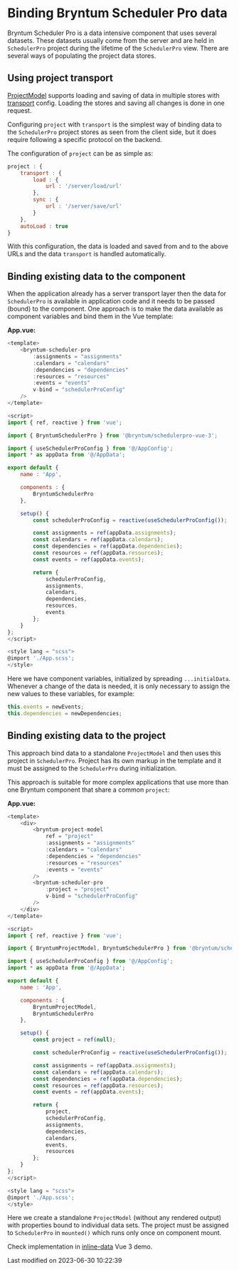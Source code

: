 # Binding Bryntum Scheduler Pro data

Bryntum Scheduler Pro is a data intensive component that uses several datasets. These datasets usually come from the server
and are held in `SchedulerPro` project during the lifetime of the `SchedulerPro` view. There are several ways of populating the
project data stores.

## Using project transport

[ProjectModel](#SchedulerPro/model/ProjectModel) supports loading and saving of data in multiple stores with
[transport](#SchedulerPro/model/ProjectModel#config-transport) config. Loading the stores and saving all changes is done in
one request.

Configuring `project` with `transport` is the simplest way of binding data to the `SchedulerPro` project stores as seen from
the client side, but it does require following a specific protocol on the backend.

The configuration of `project` can be as simple as:

```javascript
project : {
    transport : {
        load : {
            url : '/server/load/url'
        },
        sync : {
            url : '/server/save/url'
        }
    },
    autoLoad : true
}
```

With this configuration, the data is loaded and saved from and to the above URLs and the data `transport` is handled
automatically.

## Binding existing data to the component

When the application already has a server transport layer then the data for `SchedulerPro` is available in application
code and it needs to be passed (bound) to the component. One approach is to make the data available as component
variables and bind them in the Vue template:

**App.vue:**

```javascript
<template>
    <bryntum-scheduler-pro
        :assignments = "assignments"
        :calendars = "calendars"
        :dependencies = "dependencies"
        :resources = "resources"
        :events = "events"
        v-bind = "schedulerProConfig"
    />
</template>

<script>
import { ref, reactive } from 'vue';

import { BryntumSchedulerPro } from '@bryntum/schedulerpro-vue-3';

import { useSchedulerProConfig } from '@/AppConfig';
import * as appData from '@/AppData';

export default {
    name : 'App',

    components : {
        BryntumSchedulerPro
    },

    setup() {
        const schedulerProConfig = reactive(useSchedulerProConfig());

        const assignments = ref(appData.assignments);
        const calendars = ref(appData.calendars);
        const dependencies = ref(appData.dependencies);
        const resources = ref(appData.resources);
        const events = ref(appData.events);

        return {
            schedulerProConfig,
            assignments,
            calendars,
            dependencies,
            resources,
            events
        };
    }
};
</script>

<style lang = "scss">
@import './App.scss';
</style>
```

Here we have component variables, initialized by spreading `...initialData`. Whenever a change of the data is needed,
it is only necessary to assign the new values to these variables, for example:

```javascript
this.events = newEvents;
this.dependencies = newDependencies;
```

## Binding existing data to the project

This approach bind data to a standalone `ProjectModel` and then uses this project in `SchedulerPro`. Project has its own
markup in the template and it must be assigned to the `SchedulerPro` during initialization.

This approach is suitable for more complex applications that use more than one Bryntum component that share a common
`project`:

**App.vue:**

```javascript
<template>
    <div>
        <bryntum-project-model
            ref = "project"
            :assignments = "assignments"
            :calendars = "calendars"
            :dependencies = "dependencies"
            :resources = "resources"
            :events = "events"
        />
        <bryntum-scheduler-pro
            :project = "project"
            v-bind = "schedulerProConfig"
        />
    </div>
</template>

<script>
import { ref, reactive } from 'vue';

import { BryntumProjectModel, BryntumSchedulerPro } from '@bryntum/schedulerpro-vue-3';

import { useSchedulerProConfig } from '@/AppConfig';
import * as appData from '@/AppData';

export default {
    name : 'App',

    components : {
        BryntumProjectModel,
        BryntumSchedulerPro
    },

    setup() {
        const project = ref(null);

        const schedulerProConfig = reactive(useSchedulerProConfig());

        const assignments = ref(appData.assignments);
        const calendars = ref(appData.calendars);
        const dependencies = ref(appData.dependencies);
        const resources = ref(appData.resources);
        const events = ref(appData.events);

        return {
            project,
            schedulerProConfig,
            assignments,
            dependencies,
            calendars,
            events,
            resources
        };
    }
};
</script>

<style lang = "scss">
@import './App.scss';
</style>
```

Here we create a standalone `ProjectModel` (without any rendered output) with properties bound to individual data sets.
The project must be assigned to `SchedulerPro` in `mounted()` which runs only once on component mount.

Check implementation in [inline-data](../examples/frameworks/vue-3/javascript/inline-data/) Vue 3 demo.



<p class="last-modified">Last modified on 2023-06-30 10:22:39</p>